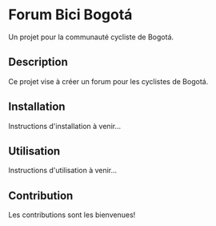 # Forum Bici Bogotá

Un projet pour la communauté cycliste de Bogotá.

## Description

Ce projet vise à créer un forum pour les cyclistes de Bogotá.

## Installation

Instructions d'installation à venir...

## Utilisation

Instructions d'utilisation à venir...

## Contribution

Les contributions sont les bienvenues!
